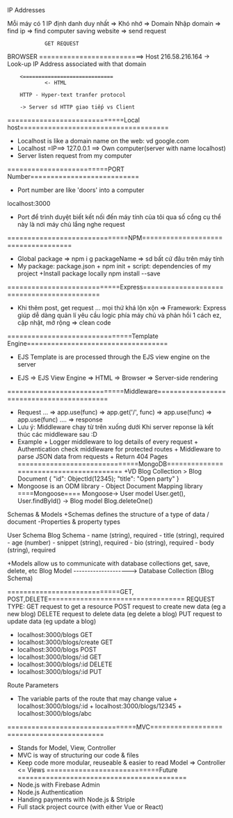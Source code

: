IP Addresses

Mỗi máy có 1 IP định danh duy nhất => Khó nhớ => Domain
Nhập domain => find ip => find computer saving website => send request

                GET REQUEST
BROWSER  ==========================> Host 216.58.216.164
            -> Look-up IP Address
            associated with that domain

        <=============================
                <- HTML

        HTTP - Hyper-text tranfer protocol

        -> Server sd HTTP giao tiếp vs Client


=============================Local host=====================================
+ Localhost is like a domain name on the web: vd google.com
+ Localhost =IP==> 127.0.0.1 ==> Own computer(server with name localhost)
+ Server listen request from my computer

 =========================PORT Number===========================
 + Port number are like 'doors' into a computer

 localhost:3000
 + Port để trình duyệt biết kết nối đến máy tính của tôi qua số cổng cụ thể này là nơi máy chủ lắng nghe request

 ==============================NPM====================================
 + Global package => npm i g packageName => sd bất cứ đâu trên máy tính
 + My package: package.json 
        + npm init
        + script: dependencies of my project
 +Install package locally npm install --save 

 ============================Express===========================================
 + Khi thêm post, get request ... mọi thứ khá lộn xộn
 => Framework: Express giúp dễ dàng quản lí yêu cầu logic phía máy chủ và 
 phản hồi 1 cách ez, cập nhật, mở rộng
 => clean code

 ===============================Template Engine===================================
 + EJS Template is are processed through the EJS view engine on the server

 + EJS => EJS View Engine => HTML => Browser 
 => Server-side rendering 

 =============================Middleware==========================================

 + Request ... => app.use(func) => app.get('/', func) => app.use(func)
  => app.use(func) .... => response
 + Lưu ý: Middleware chạy từ trên xuống dưới
 Khi server reponse là kết thúc các middleware sau :D 
 + Example
        + Logger middleware to log details of every request
        + Authentication check middleware for protected routes
        + Middleware to parse JSON data from requests
        + Return 404 Pages      
==============================MongoDB========================================
 +VD Blog Collection > Blog Document {
        "id": ObjectId(12345);
        "title": "Open party"
 }
 + Mongoose is an ODM library - Object Document Mapping library
        ====Mongoose====
 Mongoose-> User model User.get(), User.findById()
         -> Blog model Blog.deleteOne()

 Schemas & Models
 +Schemas defines the structure of a type of data / document
  -Properties & property types

  User Schema                               Blog Schema
     - name (string), required                    - title (string), required
     - age (number)                               - snippet (string), required
     - bio (string), required                     - body (string), required

+Models allow us to communicate with database collections
                    get, save, delete, etc
  Blog Model        --------------------> Database Collection
  (Blog Schema)


============================GET, POST,DELETE==================================
REQUEST TYPE: 
 GET request to get a resource
 POST request to create new data (eg a new blog)
 DELETE request to delete data (eg delete a blog)
 PUT request to update data (eg update a blog)

+ localhost:3000/blogs GET
+ localhost:3000/blogs/create GET
+ localhost:3000/blogs POST
+ localhost:3000/blogs/:id GET
+ localhost:3000/blogs/:id DELETE
+ localhost:3000/blogs/:id PUT

Route Parameters
+ The variable parts of the route that may change value
       + localhost:3000/blogs/:id 
       + localhost:3000/blogs/12345
       + localhost:3000/blogs/abc

================================MVC==========================================
+ Stands for Model, View, Controller
+ MVC is way of structuring our code & files
+ Keep code more modular, reuseable & easier to read
Model => Controller <= Views
============================Future ==========================================
+ Node.js with Firebase Admin
+ Node.js Authentication
+ Handing payments with Node.js & Striple
+ Full stack project cource (with either  Vue or React)